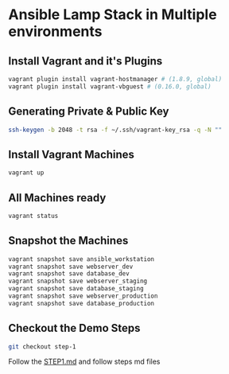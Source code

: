 # Ansible Lamp Stack in Multiple environments

## Install Vagrant and it's Plugins

```bash
vagrant plugin install vagrant-hostmanager # (1.8.9, global)
vagrant plugin install vagrant-vbguest # (0.16.0, global)
```

## Generating Private & Public Key

```bash
ssh-keygen -b 2048 -t rsa -f ~/.ssh/vagrant-key_rsa -q -N ""
```

## Install Vagrant Machines

```bash
vagrant up
```

## All Machines ready

```bash
vagrant status
```

## Snapshot the Machines

```bash
vagrant snapshot save ansible_workstation
vagrant snapshot save webserver_dev
vagrant snapshot save database_dev
vagrant snapshot save webserver_staging
vagrant snapshot save database_staging
vagrant snapshot save webserver_production
vagrant snapshot save database_production
```

## Checkout the Demo Steps

```bash
git checkout step-1
```

Follow the [STEP1.md](STEP1.md) and follow steps md files
